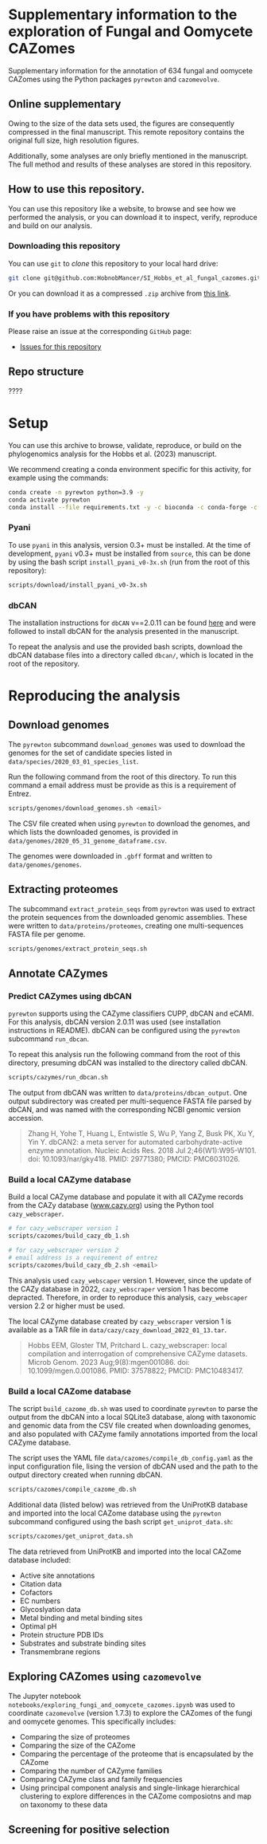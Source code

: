 # Supplementary information to the exploration of Fungal and Oomycete CAZomes

Supplementary information for the annotation of 634 fungal and oomycete CAZomes using the Python packages `pyrewton` and `cazomevolve`.

## Online supplementary

Owing to the size of the data sets used, the figures are consequently compressed in the final manuscript. This remote repository contains the original full size, high resolution figures.

Additionally, some analyses are only briefly mentioned in the manuscript. The full method and results of these analyses are stored in this repository.

## How to use this repository.

You can use this repository like a website, to browse and see how we performed the analysis, or you can download it to inspect, verify, reproduce and build on our analysis.

### Downloading this repository

You can use `git` to _clone_ this repository to your local hard drive:

```bash
git clone git@github.com:HobnobMancer/SI_Hobbs_et_al_fungal_cazomes.git
```

Or you can download it as a compressed `.zip` archive from [this link](https://github.com/HobnobMancer/SI_Hobbs_et_al_fungal_cazomes/archive/refs/heads/master.zip).

### If you have problems with this repository

Please raise an issue at the corresponding `GitHub` page:

* [Issues for this repository](https://github.com/HobnobMancer/SI_Hobbs_et_al_fungal_cazomes/issues)

## Repo structure 

????

# Setup

You can use this archive to browse, validate, reproduce, or build on the phylogenomics analysis for the Hobbs et al. (2023) manuscript.

We recommend creating a conda environment specific for this activity, for example using the commands:
```bash
conda create -n pyrewton python=3.9 -y
conda activate pyrewton
conda install --file requirements.txt -y -c bioconda -c conda-forge -c predector
```

### Pyani

To use `pyani` in this analysis, version 0.3+ must be installed. At the time of development, `pyani` v0.3+ must be installed from `source`, this can be done by using the bash script `install_pyani_v0-3x.sh` (run from the root of this repository):
```bash
scripts/download/install_pyani_v0-3x.sh
```

### dbCAN

The installation instructions for `dbCAN` v==2.0.11 can be found [here](https://github.com/linnabrown/run_dbcan/tree/fde6d7225441ef3d4cb29ea29e39cfdcc41d8b19) and were followed to install dbCAN for the analysis presented in the manuscript.

To repeat the analysis and use the provided bash scripts, download the dbCAN database files into a directory called `dbcan/`, which is located in the root of the repository.

# Reproducing the analysis

## Download genomes

The `pyrewton` subcommand `download_genomes` was used to download the genomes for the set of candidate species listed in `data/species/2020_03_01_species_list`.

Run the following command from the root of this directory. To run this command a email address must be provide as this is a requirement of Entrez.
```bash
scripts/genomes/download_genomes.sh <email>
```

The CSV file created when using `pyrewton` to download the genomes, and which lists the downloaded genomes, is provided in `data/genomes/2020_05_31_genome_dataframe.csv`.

The genomes were downloaded in `.gbff` format and written to `data/genomes/genomes`.

## Extracting proteomes

The subcommand `extract_protein_seqs` from `pyrewton` was used to extract the protein sequences from the downloaded genomic assemblies. These were written to `data/proteins/proteomes`, creating one multi-sequences FASTA file per genome.
```bash
scripts/genomes/extract_protein_seqs.sh
```

## Annotate CAZymes 

### Predict CAZymes using dbCAN

`pyrewton` supports using the CAZyme classifiers CUPP, dbCAN and eCAMI. For this analysis, dbCAN version 2.0.11 was used (see installation instructions in README). dbCAN can be configured using the `pyrewton` subcommand `run_dbcan`.

To repeat this analysis run the following command from the root of this directory, presuming dbCAN was installed to the directory called dbCAN.
```bash
scripts/cazymes/run_dbcan.sh
```

The output from dbCAN was written to `data/proteins/dbcan_output`. One output subdirectory was created per multi-sequence FASTA file parsed by dbCAN, and was named with the corresponding NCBI genomic version accession.

> Zhang H, Yohe T, Huang L, Entwistle S, Wu P, Yang Z, Busk PK, Xu Y, Yin Y. dbCAN2: a meta server for automated carbohydrate-active enzyme annotation. Nucleic Acids Res. 2018 Jul 2;46(W1):W95-W101. doi: 10.1093/nar/gky418. PMID: 29771380; PMCID: PMC6031026.

### Build a local CAZyme database

Build a local CAZyme database and populate it with all CAZyme records from the CAZy database (www.cazy.org) using the Python tool `cazy_webscraper`.

```bash
# for cazy_webscraper version 1
scripts/cazomes/build_cazy_db_1.sh

# for cazy_webscraper version 2
# email address is a requirement of entrez
scripts/cazomes/build_cazy_db_2.sh <email>
```

This analysis used `cazy_webscaper` version 1. However, since the update of the CAZy database in 2022, `cazy_webscraper` version 1 has become depracted. Therefore, in order to reproduce this analysis, `cazy_webscaper` version 2.2 or higher must be used.

The local CAZyme database created by `cazy_webscraper` version 1 is available as a TAR file in `data/cazy/cazy_download_2022_01_13.tar`.

> Hobbs EEM, Gloster TM, Pritchard L. cazy_webscraper: local compilation and interrogation of comprehensive CAZyme datasets. Microb Genom. 2023 Aug;9(8):mgen001086. doi: 10.1099/mgen.0.001086. PMID: 37578822; PMCID: PMC10483417.

### Build a local CAZome database

The script `build_cazome_db.sh` was used to coordinate `pyrewton` to parse the output from the dbCAN into a local SQLite3 database, along with taxonomic and genomic data from the CSV file created when downloading genomes, and also populated with CAZyme family annotations imported from the local CAZyme database.

The script uses the YAML file `data/cazomes/compile_db_config.yaml` as the input configuration file, lising the version of dbCAN used and the path to the output directory created when running dbCAN.

```bash
scripts/cazomes/compile_cazome_db.sh
```

Additional data (listed below) was retrieved from the UniProtKB database and imported into the local CAZome database using the `pyrewton` subcommand configured using the bash script `get_uniprot_data.sh`:
```bash
scripts/cazomes/get_uniprot_data.sh
```

The data retrieved from UniProtKB and imported into the local CAZome database included:

* Active site annotations
* Citation data
* Cofactors
* EC numbers
* Glycoslyation data
* Metal binding and metal binding sites
* Optimal pH
* Protein structure PDB IDs
* Substrates and substrate binding sites
* Transmembrane regions

## Exploring CAZomes using `cazomevolve`

The Jupyter notebook `notebooks/exploring_fungi_and_oomycete_cazomes.ipynb` was used to coordinate `cazomevolve` (version 1.7.3) to explore the CAZomes of the fungi and oomycete genomes. This specifically includes:

* Comparing the size of proteomes
* Comparing the size of the CAZome
* Comparing the percentage of the proteome that is encapsulated by the CAZome
* Comparing the number of CAZyme families
* Comparing CAZyme class and family frequencies
* Using principal component analysis and single-linkage hierarchical clustering to explore differences in the CAZome composiotns and map on taxonomy to these data

## Screening for positive selection
